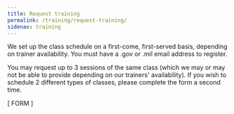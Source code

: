 ```yaml
---
title: Request training
permalink: /training/request-training/
sidenav: training
---
```


We set up the class schedule on a first-come, first-served basis, depending on trainer availability. You must have a .gov or .mil email address to register.

You may request up to 3 sessions of the same class (which we may or may not be able to provide depending on our trainers' availability). If you wish to schedule 2 different types of classes, please complete the form a second time.

[ FORM ]
